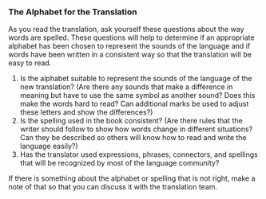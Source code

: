 
### The Alphabet for the Translation

As you read the translation, ask yourself these questions about the way words are spelled. These questions will help to determine if an appropriate alphabet has been chosen to represent the sounds of the language and if words have been written in a consistent way so that the translation will be easy to read.

1. Is the alphabet suitable to represent the sounds of the language of the new translation? (Are there any sounds that make a difference in meaning but have to use the same symbol as another sound? Does this make the words hard to read? Can additional marks be used to adjust these letters and show the differences?)
1. Is the spelling used in the book consistent? (Are there rules that the writer should follow to show how words change in different situations? Can they be described so others will know how to read and write the language easily?)
1. Has the translator used expressions, phrases, connectors, and spellings that will be recognized by most of the language community?

If there is something about the alphabet or spelling that is not right, make a note of that so that you can discuss it with the translation team.